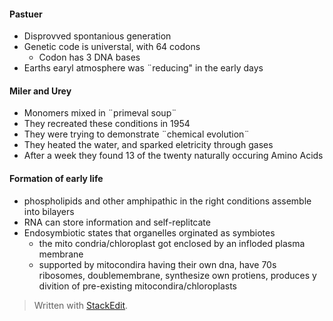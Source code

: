 #### Pastuer
 - Disprovved spontanious generation
 - Genetic code is universtal, with 64 codons
	 - Codon has 3 DNA bases
 - Earths earyl atmosphere was ¨reducing" in the early days
#### Miler and Urey
 - Monomers mixed in ¨primeval soup¨
 - They recreated these conditions in 1954
 - They were trying to demonstrate ¨chemical evolution¨
 - They heated the water, and sparked eletricity through gases
 - After a week they found 13 of the twenty naturally occuring Amino Acids
#### Formation of early life
 - phospholipids and other amphipathic in the right conditions assemble into bilayers
 - RNA can store information and self-replitcate
 - Endosymbiotic states that organelles orginated as symbiotes	
	 - the mito condria/chloroplast got enclosed by an infloded plasma membrane
	 - supported by mitocondira having their own dna, have 70s ribosomes, doublemembrane, synthesize own protiens, produces  y divition of pre-existing mitocondira/chloroplasts


> Written with [StackEdit](https://stackedit.io/).
<!--stackedit_data:
eyJoaXN0b3J5IjpbMzExNjk3MTU3LDM0MDAxNTkxMCwtNDg3Mj
Y4ODddfQ==
-->